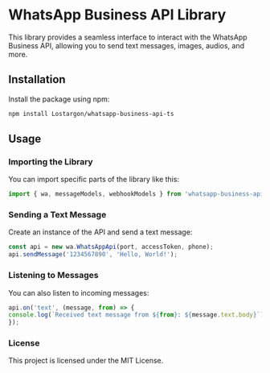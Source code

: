 # WhatsApp Business API Library

This library provides a seamless interface to interact with the WhatsApp Business API, allowing you to send text messages, images, audios, and more.

## Installation

Install the package using npm:

```bash
npm install Lostargon/whatsapp-business-api-ts
```

## Usage
### Importing the Library

You can import specific parts of the library like this:

```javascript
import { wa, messageModels, webhookModels } from 'whatsapp-business-api-ts';
```

### Sending a Text Message
Create an instance of the API and send a text message:

```javascript
const api = new wa.WhatsAppApi(port, accessToken, phone);
api.sendMessage('1234567890', 'Hello, World!');
```

### Listening to Messages
You can also listen to incoming messages:

```javascript
api.on('text', (message, from) => {
console.log(`Received text message from ${from}: ${message.text.body}`);
});
```

### License
This project is licensed under the MIT License.